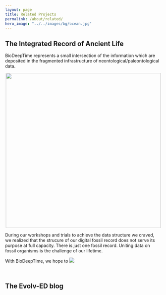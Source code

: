 ```yaml
---
layout: page
title: Related Projects 
permalink: /about/related/
hero_image: "../../images/bg/ocean.jpg"
---
```


<h2>The Integrated Record of Ancient Life</h2>
<p>BioDeepTime represents a small intersection of the information which are deposited in the fragmented infrastructure of neontological/paleontological data. </p>

<div style="text-align:center">
<img src="{{site.url}}{{site.baseurl}}/images/diagrams/biodeeptime-01.png" width=500>
</div>

During our workshops and trials to achieve the data structure we craved, we realized that the strucure of our digital fossil record does not serve its purpose at full capacity. There is just one fossil record. Uniting data on fossil organisms is the challenge of our lifetime. 

With BioDeepTime, we hope to
![]({{site.url}}{{site.baseurl}}/images/diagrams/biodeeptime_iral_second-01.png)

<br>

## The Evolv-ED blog

